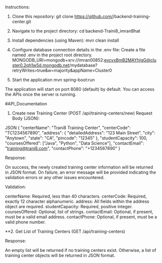 Instructions:

1) Clone this repository:
git clone https://github.com/<your-github-username>/backend-training-center.git


2) Navigate to the project directory:
cd backend-Traini8_imranBhat

3) Install dependencies (using Maven):
mvn clean install

4) Configure database connection details in the .env file:
Create a file named .env in the project root directory.
MONGODB_URI=mongodb+srv://imran00852:evcvxBmB2MAYhlgG@cluster0.2qh1w5d.mongodb.net/mydatabase?retryWrites=true&w=majority&appName=Cluster0

5) Start the application
mvn spring-boot:run

The application will start on port 8080 (default) by default. You can access the APIs once the server is running.

#API_Documentation
1. Create new Training Center (POST /api/training-centers/new)
   Request Body (JSON):

JSON
{
"centerName": "Trani8 Training Center",
"centerCode": "TC1234567890",
"address": {
"detailedAddress": "123 Main Street",
"city": "Anytown",
"state": "CA",
"pincode": "12345"
},
"studentCapacity": 100,
"coursesOffered": ["Java", "Python", "Data Science"],
"contactEmail": "training@trani8.com",
"contactPhone": "+1234567890"
}

Response:

On success, the newly created training center information will be returned in JSON format.
On failure, an error message will be provided indicating the validation errors or any other issues encountered.

Validation:

centerName: Required, less than 40 characters.
centerCode: Required, exactly 12 character alphanumeric.
address: All fields within the address object are required.
studentCapacity: Required, positive integer.
coursesOffered: Optional, list of strings.
contactEmail: Optional, if present, must be a valid email address.
contactPhone: Optional, if present, must be a valid phone number.


**2. Get List of Training Centers (GET /api/training-centers)

Response:

An empty list will be returned if no training centers exist.
Otherwise, a list of training center objects will be returned in JSON format.
